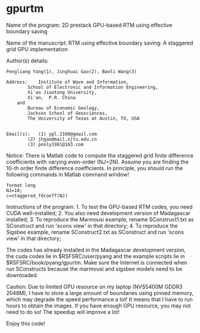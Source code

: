 gpurtm
======
Name of the program: 2D prestack GPU-based RTM using effective boundary saving

Name  of the manuscript: RTM using effective boundary saving: A staggered grid GPU implementation

Author(s) details:  

	Pengliang Yang(1), Jinghuai Gao(2), Baoli Wang(3)

	Address: 	Institute of Wave and Information, 
			School of Electronic and Information Engineering, 
			Xi'an Jiaotong University, 
			Xi'an,  P.R. China
		and 	
			Bureau of Economic Geology, 
			Jackson School of Geosciences, 
			The University of Texas at Austin, TX, USA


	Email(s):	(1) ypl.2100@gmail.com
			(2) jhgao@mail.xjtu.edu.cn
			(3) pooly1981@163.com

Notice: There is Matlab code to compute the staggered grid finite difference coefficients with varying even-order (NJ=2N).
Assume you are finding the 10-th order finite difference coefficients. In principle, you should run the following commands in Matlab command window!

	format long
	NJ=10;
	c=staggered_fdcoeff(NJ)


Instructions of the program:
	1. To test the GPU-based RTM codes, you need CUDA well-installed;
	2. You also need development version of Madagascar installed;
	3. To reproduce the Marmousi example, rename SConstruct1.txt as SConstruct and 
		run 'scons view' in that directory;
	4. To reproduce the Sigsbee example, rename SConstruct2.txt as SConstruct and 
		run 'scons view' in that directory;

The codes has already installed in the Madagascar development version, the cuda codes lie in $RSFSRC/user/pyang and the example scripts lie in $RSFSRC/book/pyang/gpurtm. Make sure the Internet is connected when run SConstructs because the marmousi and sigsbee models need to be downloaded.
	
Caution: Due to limited GPU resource on my laptop (NVS5400M GDDR3 2048M), I have to store a large amount of boundaries using pinned memory, which may degrade the speed performance a lot! It means that I have to run hours to obtain the images. If you have enough GPU resource, you may not need to do so! The speedup will improve a lot!  

Enjoy this code!
